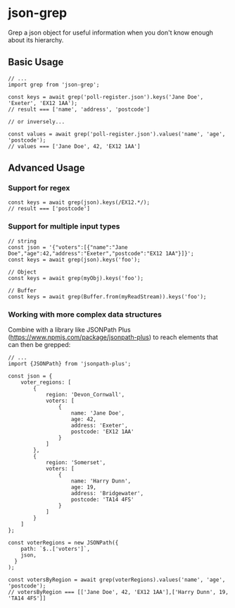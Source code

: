 # json-grep

Grep a json object for useful information when you don't know enough about its hierarchy.

## Basic Usage

```
// ...
import grep from 'json-grep';

const keys = await grep('poll-register.json').keys('Jane Doe', 'Exeter', 'EX12 1AA');
// result === ['name', 'address', 'postcode']

// or inversely...

const values = await grep('poll-register.json').values('name', 'age', 'postcode');
// values === ['Jane Doe', 42, 'EX12 1AA']
```

## Advanced Usage

### Support for regex

```
const keys = await grep(json).keys(/EX12.*/);
// result === ['postcode']
```

### Support for multiple input types

```
// string
const json = '{"voters":[{"name":"Jane Doe","age":42,"address":"Exeter","postcode":"EX12 1AA"}]}';
const keys = await grep(json).keys('foo');

// Object
const keys = await grep(myObj).keys('foo');

// Buffer 
const keys = await grep(Buffer.from(myReadStream)).keys('foo');
```

### Working with more complex data structures

Combine with a library like JSONPath Plus (https://www.npmjs.com/package/jsonpath-plus) to reach elements that can then be grepped:

```
// ...
import {JSONPath} from 'jsonpath-plus';

const json = {
    voter_regions: [
        {
            region: 'Devon_Cornwall',
            voters: [
                {
                    name: 'Jane Doe',
                    age: 42,
                    address: 'Exeter',
                    postcode: 'EX12 1AA'
                }
            ]
        },
        {
            region: 'Somerset',
            voters: [
                {
                    name: 'Harry Dunn',
                    age: 19,
                    address: 'Bridgewater',
                    postcode: 'TA14 4FS'
                }
            ]
        }
    ]
};

const voterRegions = new JSONPath({
    path: `$..['voters']`,
    json,
  }
);

const votersByRegion = await grep(voterRegions).values('name', 'age', 'postcode');
// votersByRegion === [['Jane Doe', 42, 'EX12 1AA'],['Harry Dunn', 19, 'TA14 4FS']]
```